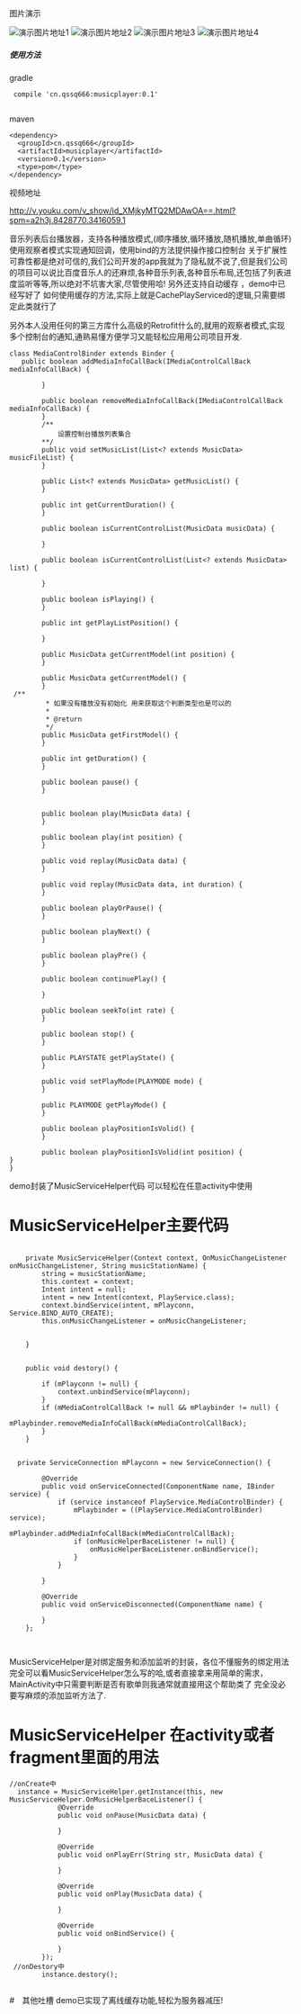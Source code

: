 
 图片演示

![演示图片地址1](https://github.com/qssq/musicplayer/blob/master/Pictures/1.png)
![演示图片地址2](https://github.com/qssq/musicplayer/blob/master/Pictures/2.png)
![演示图片地址3](https://github.com/qssq/musicplayer/blob/master/Pictures/3.png)
![演示图片地址4](https://github.com/qssq/musicplayer/blob/master/Pictures/4.png)

##### 使用方法

gradle
```
 compile 'cn.qssq666:musicplayer:0.1'


```

maven

```
<dependency>
  <groupId>cn.qssq666</groupId>
  <artifactId>musicplayer</artifactId>
  <version>0.1</version>
  <type>pom</type>
</dependency>
```


视频地址

http://v.youku.com/v_show/id_XMjkyMTQ2MDAwOA==.html?spm=a2h3j.8428770.3416059.1

音乐列表后台播放器，支持各种播放模式,(顺序播放,循环播放,随机播放,单曲循环)使用观察者模式实现通知回调，使用bind的方法提供操作接口控制台
关于扩展性可靠性都是绝对可信的,我们公司开发的app我就为了隐私就不说了,但是我们公司的项目可以说比百度音乐人的还麻烦,各种音乐列表,各种音乐布局,还包括了列表进度监听等等,所以绝对不坑害大家,尽管使用哈!
另外还支持自动缓存 ，demo中已经写好了 如何使用缓存的方法,实际上就是CachePlayServiced的逻辑,只需要绑定此类就行了

另外本人没用任何的第三方库什么高级的Retrofit什么的,就用的观察者模式,实现多个控制台的通知,通熟易懂方便学习又能轻松应用用公司项目开发.
 


```
class MediaControlBinder extends Binder { 
   public boolean addMediaInfoCallBack(IMediaControlCallBack mediaInfoCallBack) {

        }

        public boolean removeMediaInfoCallBack(IMediaControlCallBack mediaInfoCallBack) {
        }
        /**
            设置控制台播放列表集合
        **/
        public void setMusicList(List<? extends MusicData> musicFileList) {
        }

        public List<? extends MusicData> getMusicList() {
        }

        public int getCurrentDuration() {
        }

        public boolean isCurrentControlList(MusicData musicData) {

        }

        public boolean isCurrentControlList(List<? extends MusicData> list) {

        }

        public boolean isPlaying() {
        }

        public int getPlayListPosition() {

        }

        public MusicData getCurrentModel(int position) {
        }

        public MusicData getCurrentModel() {
        }
 /**
         * 如果没有播放没有初始化 用来获取这个判断类型也是可以的
         *
         * @return
         */
        public MusicData getFirstModel() {
        }

        public int getDuration() {
        }

        public boolean pause() {
        }


        public boolean play(MusicData data) {
        }

        public boolean play(int position) {
        }

        public void replay(MusicData data) {
        }

        public void replay(MusicData data, int duration) {
        }

        public boolean playOrPause() {
        }

        public boolean playNext() {
        }

        public boolean playPre() {
        }

        public boolean continuePlay() {

        }

        public boolean seekTo(int rate) {
        }

        public boolean stop() {
        }

        public PLAYSTATE getPlayState() {
        }

        public void setPlayMode(PLAYMODE mode) {
        }

        public PLAYMODE getPlayMode() {
        }

        public boolean playPositionIsVolid() {
        }

        public boolean playPositionIsVolid(int position) {
}
}
```


demo封装了MusicServiceHelper代码 可以轻松在任意activity中使用
# MusicServiceHelper主要代码

```

    private MusicServiceHelper(Context context, OnMusicChangeListener onMusicChangeListener, String musicStationName) {
        string = musicStationName;
        this.context = context;
        Intent intent = null;
        intent = new Intent(context, PlayService.class);
        context.bindService(intent, mPlayconn, Service.BIND_AUTO_CREATE);
        this.onMusicChangeListener = onMusicChangeListener;


    }


    public void destory() {

        if (mPlayconn != null) {
            context.unbindService(mPlayconn);
        }
        if (mMediaControlCallBack != null && mPlaybinder != null) {
            mPlaybinder.removeMediaInfoCallBack(mMediaControlCallBack);
        }
    }


  private ServiceConnection mPlayconn = new ServiceConnection() {

        @Override
        public void onServiceConnected(ComponentName name, IBinder service) {
            if (service instanceof PlayService.MediaControlBinder) {
                mPlaybinder = ((PlayService.MediaControlBinder) service);
                mPlaybinder.addMediaInfoCallBack(mMediaControlCallBack);
                if (onMusicHelperBaceListener != null) {
                    onMusicHelperBaceListener.onBindService();
                }
            }

        }

        @Override
        public void onServiceDisconnected(ComponentName name) {

        }
    };
     
     
```
MusicServiceHelper是对绑定服务和添加监听的封装，各位不懂服务的绑定用法完全可以看MusicServiceHelper怎么写的哈,或者直接拿来用简单的需求，MainActivity中只需要判断是否有歌单则我通常就直接用这个帮助类了
完全没必要写麻烦的添加监听方法了.

# MusicServiceHelper 在activity或者fragment里面的用法


```
//onCreate中
  instance = MusicServiceHelper.getInstance(this, new MusicServiceHelper.OnMusicHelperBaceListener() {
            @Override
            public void onPause(MusicData data) {

            }

            @Override
            public void onPlayErr(String str, MusicData data) {

            }

            @Override
            public void onPlay(MusicData data) {

            }

            @Override
            public void onBindService() {

            }
        });
 //onDestory中
        instance.destory();


```


#　其他吐槽
demo已实现了离线缓存功能,轻松为服务器减压!